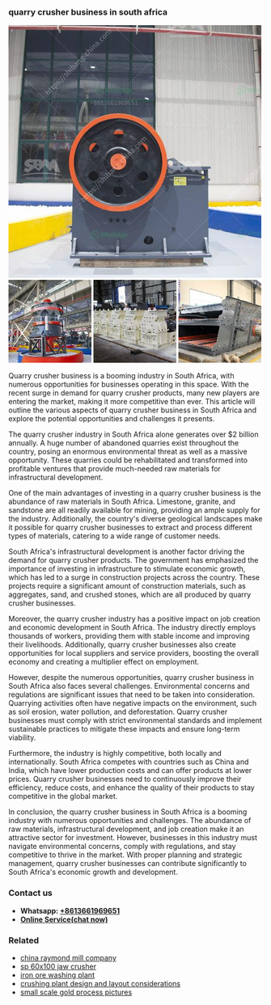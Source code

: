 <h3>quarry crusher business in south africa</h3><img src='1706754037.jpg' alt=''><p>Quarry crusher business is a booming industry in South Africa, with numerous opportunities for businesses operating in this space. With the recent surge in demand for quarry crusher products, many new players are entering the market, making it more competitive than ever. This article will outline the various aspects of quarry crusher business in South Africa and explore the potential opportunities and challenges it presents.</p><p>The quarry crusher industry in South Africa alone generates over $2 billion annually. A huge number of abandoned quarries exist throughout the country, posing an enormous environmental threat as well as a massive opportunity. These quarries could be rehabilitated and transformed into profitable ventures that provide much-needed raw materials for infrastructural development.</p><p>One of the main advantages of investing in a quarry crusher business is the abundance of raw materials in South Africa. Limestone, granite, and sandstone are all readily available for mining, providing an ample supply for the industry. Additionally, the country's diverse geological landscapes make it possible for quarry crusher businesses to extract and process different types of materials, catering to a wide range of customer needs.</p><p>South Africa's infrastructural development is another factor driving the demand for quarry crusher products. The government has emphasized the importance of investing in infrastructure to stimulate economic growth, which has led to a surge in construction projects across the country. These projects require a significant amount of construction materials, such as aggregates, sand, and crushed stones, which are all produced by quarry crusher businesses.</p><p>Moreover, the quarry crusher industry has a positive impact on job creation and economic development in South Africa. The industry directly employs thousands of workers, providing them with stable income and improving their livelihoods. Additionally, quarry crusher businesses also create opportunities for local suppliers and service providers, boosting the overall economy and creating a multiplier effect on employment.</p><p>However, despite the numerous opportunities, quarry crusher business in South Africa also faces several challenges. Environmental concerns and regulations are significant issues that need to be taken into consideration. Quarrying activities often have negative impacts on the environment, such as soil erosion, water pollution, and deforestation. Quarry crusher businesses must comply with strict environmental standards and implement sustainable practices to mitigate these impacts and ensure long-term viability.</p><p>Furthermore, the industry is highly competitive, both locally and internationally. South Africa competes with countries such as China and India, which have lower production costs and can offer products at lower prices. Quarry crusher businesses need to continuously improve their efficiency, reduce costs, and enhance the quality of their products to stay competitive in the global market.</p><p>In conclusion, the quarry crusher business in South Africa is a booming industry with numerous opportunities and challenges. The abundance of raw materials, infrastructural development, and job creation make it an attractive sector for investment. However, businesses in this industry must navigate environmental concerns, comply with regulations, and stay competitive to thrive in the market. With proper planning and strategic management, quarry crusher businesses can contribute significantly to South Africa's economic growth and development.</p><h3>Contact us</h3><ul><li><strong>Whatsapp:&nbsp;<a href="https://wa.me/8613661969651">+8613661969651</a></strong></li><li><a href="https://swt.shibang-china.com/?git&amp;zhl&amp;quarry crusher business in south africa"><strong>Online Service(chat now)</strong></a></li></ul><h3>Related</h3><ul><li><a href='china raymond mill company.md'>china raymond mill company</a></li><li><a href='sp 60x100 jaw crusher.md'>sp 60x100 jaw crusher</a></li><li><a href='iron ore washing plant.md'>iron ore washing plant</a></li><li><a href='crushing plant design and layout considerations.md'>crushing plant design and layout considerations</a></li><li><a href='small scale gold process pictures.md'>small scale gold process pictures</a></li></ul>